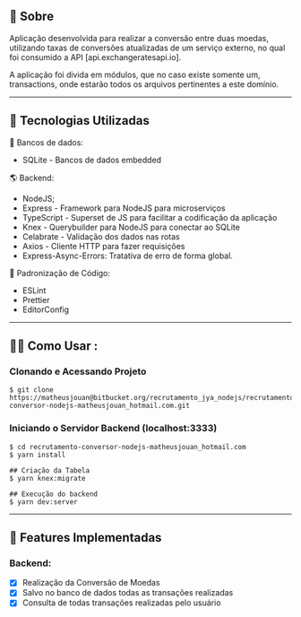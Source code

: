 ## 📔 Sobre

Aplicação desenvolvida para realizar a conversão entre duas moedas, utilizando taxas de conversões atualizadas de um serviço externo, no qual foi consumido a API [api.exchangeratesapi.io].

A aplicação foi divida em módulos, que no caso existe somente um, transactions, onde estarão todos os arquivos pertinentes a este domínio.

---

## :rocket: Tecnologias Utilizadas

:floppy_disk: Bancos de dados:

- SQLite - Bancos de dados embedded

🌎 Backend:

- NodeJS;
- Express - Framework para NodeJS para microserviços
- TypeScript - Superset de JS para facilitar a codificação da aplicação
- Knex - Querybuilder para NodeJS para conectar ao SQLite
- Celabrate - Validação dos dados nas rotas
- Axios - Cliente HTTP para fazer requisições
- Express-Async-Errors: Tratativa de erro de forma global.

📔 Padronização de Código:

- ESLint
- Prettier
- EditorConfig

---

## 👨‍💻️ Como Usar :

### Clonando e Acessando Projeto

```shell
$ git clone https://matheusjouan@bitbucket.org/recrutamento_jya_nodejs/recrutamento-conversor-nodejs-matheusjouan_hotmail.com.git
```

### Iniciando o Servidor Backend (localhost:3333)

```shell
$ cd recrutamento-conversor-nodejs-matheusjouan_hotmail.com
$ yarn install

## Criação da Tabela
$ yarn knex:migrate

## Execução do backend
$ yarn dev:server
```

---

## :hammer: Features Implementadas

### Backend:

- [x] Realização da Conversão de Moedas
- [x] Salvo no banco de dados todas as transações realizadas
- [x] Consulta de todas transações realizadas pelo usuário
